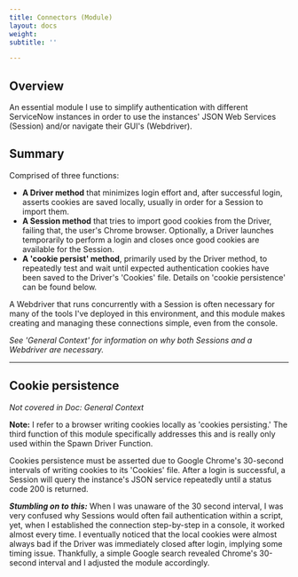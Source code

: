 ```yaml
---
title: Connectors (Module)
layout: docs
weight: 
subtitle: ''

---
```

## Overview

An essential module I use to simplify authentication with different ServiceNow instances in order to use the instances' JSON Web Services (Session) and/or navigate their GUI's (Webdriver).

## Summary

Comprised of three functions:

* **A Driver method** that minimizes login effort and, after successful login, asserts cookies are saved locally, usually in order for a Session to import them.
* **A Session method** that tries to import good cookies from the Driver, failing that, the user's Chrome browser. Optionally, a Driver launches temporarily to perform a login and closes once good cookies are available for the Session.
* **A 'cookie persist' method**, primarily used by the Driver method, to repeatedly test and wait until expected authentication cookies have been saved to the Driver's 'Cookies' file. Details on 'cookie persistence' can be found below.

A Webdriver that runs concurrently with a Session is often necessary for many of the tools I've deployed in this environment, and this module makes creating and managing these connections simple, even from the console.

_See 'General Context' for information on why both Sessions and a Webdriver are necessary._

<hr />

## Cookie persistence

_Not covered in Doc: General Context_

**Note:** I refer to a browser writing cookies locally as 'cookies persisting.' The third function of this module specifically addresses this and is really only used within the Spawn Driver Function.

Cookies persistence must be asserted due to Google Chrome's 30-second intervals of writing cookies to its 'Cookies' file. After a login is successful, a Session will query the instance's JSON service repeatedly until a status code 200 is returned.

**_Stumbling on to this:_** When I was unaware of the 30 second interval, I was very confused why Sessions would often fail authentication within a script, yet, when I established the connection step-by-step in a console, it worked almost every time. I eventually noticed that the local cookies were almost always bad if the Driver was immediately closed after login, implying some timing issue. Thankfully, a simple Google search revealed Chrome's 30-second interval and I adjusted the module accordingly.